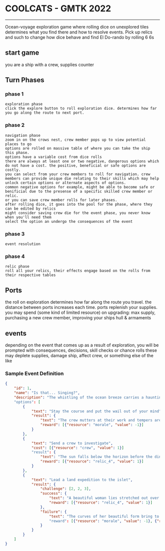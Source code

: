 # COOLCATS - GMTK 2022
<hr />
Ocean-voyage exploration game where rolling dice on unexplored tiles determines what you find there and how to resolve events. Pick up relics and such to change how dice behave and find El Do-rando by rolling 6 6s

## start game
you are a ship with a crew, supplies counter

## Turn Phases
### phase 1
    exploration phase
    click the explore button to roll exploration dice. determines how far you go along the route to next port.
### phase 2
    navigation phase
    zoom in on the crows nest, crew member pops up to view potential places to go
    options are rolled on massive table of where you can take the ship this phase.
    options have a variable cost from dice rolls
    there are always at least one or two negative, dangerous options which do not have a cost. the positive, beneficial or safe options are costly.
    you can select from your crew members to roll for navigation. crew members can provide unique die relating to their skills which may help unlock certain options or alternate aspects of options.
    common negative options for example, might be able to become safe or benificial due to the presense of a specific skilled crew member or relic.
    or you can save crew member rolls for later phases.
    after rolling dice, it goes into the pool for the phase, where they can be edited by relics
    might consider saving crew die for the event phase, you never know when you'll need them
    select the option an undergo the consequences of the event
    
### phase 3
    event resolution
    
### phase 4
    relic phase
    roll all your relics, their effects engage based on the rolls from their respective tables


## Ports
the roll on exploration determines how far along the route you travel. the distance between ports increases each time.
ports replenish your supplies.
you may spend (some kind of limited resource) on upgrading: max supply, purchasing a new crew member, improving your ships hull & armaments



## events
depending on the event that comes up as a result of exploration, you will be prompted with consequences, decisions, skill checks or chance rolls
these may deplete supplies, damage ship, affect crew, or something else of the like

### Sample Event Definition
```json
{
    "id": 1,
    "name": "Is that... Singing?",
    "description": "The whistling of the ocean breeze carries a haunting melody. After a moment, the lookout spots a small islet port-ward."
    "options": [
        {
            "text": "Stay the course and put the wail out of your mind",
            "result": {
                "text": "The crew mutters at their work and tempers are high until the wailing falls out of earshot",
                "reward": [{"resource": "morale", "value": -1}]
            }
        },
        {
            "text": "Send a crew to investigate",
            "cost": [{"resource": "crew", "value": 1}]
            "result": {
                "text": "The sun falls below the horizon before the dinghy makes it back to the ship. The crew is gone, in their place a bright white bird's skull scoured clean by the salt water.",
                "reward": [{"resource": "relic_4", "value": 1}]
            }
        },
        {
            "text": "Lead a land expedition to the islet",
            "result": {
                "challenge": [2, 2, 3],
                "success": {
                    "text": "A beautiful woman lies stretched out over the rocks, the source of the haunting wail. Upon a second glance, you recognize the body as long dead. Not even the sea birds worry at what's left. Around her neck a bleached white bird skull is strung on the tarnished remains of a silver chain, ripe for the taking",
                    "reward": [{"resource": "relic_4", "value": 1}]
                },
                "failure": {
                    "text": "The curves of her beautiful form bring to mind the sea. Her voice burrows deeply into your brain, and you cannot recall wanting anything else. The sun sets on your expedition before the cold jars you from your reverie. Your crewmates are not so lucky; their adoring faces are burned by the sun and salt, and they don't respond to your cries. You return, alone, to the ship."
                    "reward": [{"resource": "morale", "value": -1}, {"resource": "crew", "value": -1}]
                }
            }
        }
    ]
}

```
